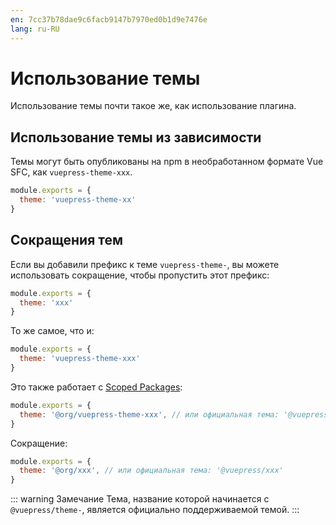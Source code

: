 ```yaml
---
en: 7cc37b78dae9c6facb9147b7970ed0b1d9e7476e
lang: ru-RU
---
```


# Использование темы

Использование темы почти такое же, как использование плагина.

## Использование темы из зависимости

Темы могут быть опубликованы на npm в необработанном формате Vue SFC, как `vuepress-theme-xxx`.

``` js
module.exports = {
  theme: 'vuepress-theme-xx'
}
```

## Сокращения тем

Если вы добавили префикс к теме `vuepress-theme-`, вы можете использовать сокращение, чтобы пропустить этот префикс:

``` js
module.exports = {
  theme: 'xxx'
}
```

То же самое, что и:

``` js
module.exports = {
  theme: 'vuepress-theme-xxx'
}
```

Это также работает с [Scoped Packages](https://docs.npmjs.com/misc/scope):

``` js
module.exports = {
  theme: '@org/vuepress-theme-xxx', // или официальная тема: '@vuepress/theme-xxx'
}
```

Сокращение:

``` js
module.exports = {
  theme: '@org/xxx', // или официальная тема: '@vuepress/xxx'
}
```

::: warning Замечание
Тема, название которой начинается с `@vuepress/theme-`, является официально поддерживаемой темой.
:::
